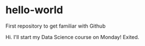 # hello-world
First repository to get familiar with Github

Hi. I'll start my Data Science course on Monday! Exited. 
